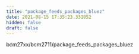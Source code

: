 ```yaml
---
title: "package_feeds_packages_bluez"
date: 2021-08-15 17:35:23.331052
hidden: false
draft: false
---
```


bcm27xx/bcm2711/package_feeds_packages_bluez


